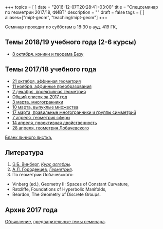+++
topics = [
]
date = "2016-12-07T20:28:41+03:00"
title = "Спецсеминар по геометрии 2017/18, ФИВТ"
description = ""
draft = false
tags = [
]
aliases=["mipt-geom", "teaching/mipt-geom"]
+++

Семинар проходит по субботам в 18:30 в ауд. 419 ГК, 

## Темы 2018/19 учебного года (2-6 курсы)
- [8 октября, коники и теорема Безу](bezout.pdf)

## Темы 2017/18 учебного года
  - [21 октября, аффинная геометрия](/mipt/geometry/2017-10-21.pdf)
  - [11 ноября, аффинные преобразования](/mipt/geometry/2017-11-11.pdf)
  - [2 декабря, проективная геометрия](/mipt/geometry/2017-12-02.pdf)
  - [Общий список за 2017 год](/mipt/geometry/all.pdf)
  - [3 марта, многогранники](/mipt/geometry/2018-03-03.pdf)
  - [10 марта, выпуклые множества](/mipt/geometry/2018-03-10.pdf)
  - [17 марта, правильные многогранники и группы симметрий](/mipt/geometry/2018-03-17.pdf)
  - [7 апреля, геометрия сферы](/mipt/geometry/2018-04-07.pdf)
  - [14 апреля, проективная двойственность](/mipt/geometry/2018-04-14.pdf)
  - [28 апреля, геометрия Лобачевского](/mipt/geometry/2018-04-28.pdf)
  

[Бланк личного листка.](/mipt/geometry/listok.pdf)

## Литература
1. [Э.Б. Винберг](http://halgebra.math.msu.su/wiki/doku.php/staff:vinberg), [*Курс алгебры*]( https://books.google.ru/books?id=P_DGBgAAQBAJ&printsec=frontcover&hl=ru).
1. [А.Л. Городенцев](http://gorod.bogomolov-lab.ru/index_rus.html), [*Геометрия*](http://gorod.bogomolov-lab.ru/ps/stud/geom_ru/1617/list.html).
1. По геометрии Лобачевского:
  - Vinberg (ed.), Geometry II: Spaces of Constant Curvature,
  - Ratcliffe, Foundations of Hyperbolic Manifolds,
  - Beardon, The Geometry of Discrete Groups.

## Архив 2017 года
[Объявление](/mipt/geometry/poster-2017.pdf), [предварительные темы семинара](plan).
<!--stackedit_data:
eyJoaXN0b3J5IjpbMTQxNDI0NzQ1MV19
-->